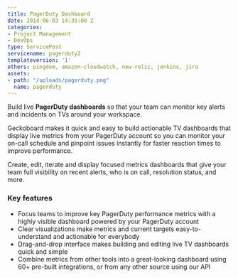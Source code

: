 ```yaml
---
title: PagerDuty Dashboard
date: 2014-06-03 14:35:00 Z
categories:
- Project Management
- DevOps
type: ServicePost
servicename: pagerduty2
templateversion: '1'
others: pingdom, amazon-cloudwatch, new-relic, jenkins, jira
assets:
- path: "/uploads/pagerduty.png"
  name: pagerduty
---
```


Build live **PagerDuty dashboards** so that your team can monitor key alerts and incidents on TVs around your workspace.

Geckoboard makes it quick and easy to build actionable TV dashboards that display live metrics from your PagerDuty account so you can monitor your on-call schedule and pinpoint issues instantly for faster reaction times to improve performance. 

Create, edit, iterate and display focused metrics dashboards that give your team full visibility on recent alerts, who is on call, resolution status, and more.

<div class="useful-resources widget-main__inner">
<h3>Key features</h3>
<ul class="resources-links">
<li><span>Focus teams to improve key PagerDuty performance metrics with a highly visible dashboard powered by your PagerDuty account</span></li>
<li><span>Clear visualizations make metrics and current targets easy-to-understand and actionable for everybody</span></li>
<li><span>Drag-and-drop interface makes building and editing live TV dashboards quick and simple</span></li>
<li><span>Combine metrics from other tools into a great-looking dashboard using 60+ pre-built integrations, or from any other source using our API</span></li>
</ul>
</div>
